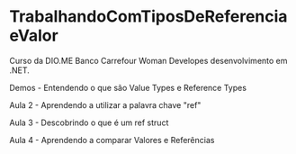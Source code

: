 # TrabalhandoComTiposDeReferenciaeValor
Curso da DIO.ME Banco Carrefour Woman Developes desenvolvimento em .NET.

Demos - Entendendo o que são Value Types e Reference Types

Aula 2 - Aprendendo a utilizar a palavra chave "ref"

Aula 3 - Descobrindo o que é um ref struct

Aula 4 - Aprendendo a comparar Valores e Referências
